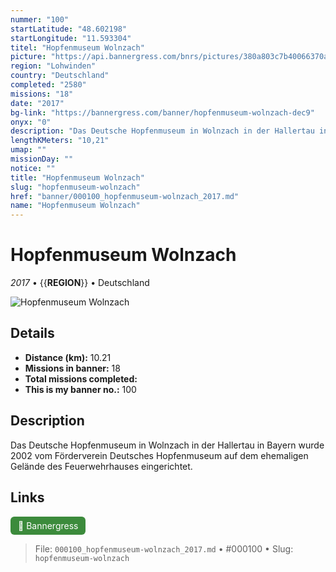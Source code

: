 ```yaml
---
nummer: "100"
startLatitude: "48.602198"
startLongitude: "11.593304"
titel: "Hopfenmuseum Wolnzach"
picture: "https://api.bannergress.com/bnrs/pictures/380a803c7b40066370a20d88dcbee2ad"
region: "Lohwinden"
country: "Deutschland"
completed: "2580"
missions: "18"
date: "2017"
bg-link: "https://bannergress.com/banner/hopfenmuseum-wolnzach-dec9"
onyx: "0"
description: "Das Deutsche Hopfenmuseum in Wolnzach in der Hallertau in Bayern wurde 2002 vom Förderverein Deutsches Hopfenmuseum auf dem ehemaligen Gelände des Feuerwehrhauses eingerichtet."
lengthKMeters: "10,21"
umap: ""
missionDay: ""
notice: ""
title: "Hopfenmuseum Wolnzach"
slug: "hopfenmuseum-wolnzach"
href: "banner/000100_hopfenmuseum-wolnzach_2017.md"
name: "Hopfenmuseum Wolnzach"
---
```

# Hopfenmuseum Wolnzach

*2017* • {{__REGION__}} • Deutschland

![Hopfenmuseum Wolnzach](https://api.bannergress.com/bnrs/pictures/380a803c7b40066370a20d88dcbee2ad)



## Details
- **Distance (km):** 10.21
- **Missions in banner:** 18
- **Total missions completed:** 
- **This is my banner no.:** 100



## Description
Das Deutsche Hopfenmuseum in Wolnzach in der Hallertau in Bayern wurde 2002 vom Förderverein Deutsches Hopfenmuseum auf dem ehemaligen Gelände des Feuerwehrhauses eingerichtet.



## Links
<a href="https://bannergress.com/banner/hopfenmuseum-wolnzach-dec9" target="_blank" style="display:inline-block;margin-right:8px;padding:6px 12px;background:#3c8b3c;color:#fff;text-decoration:none;border-radius:6px;">🔗 Bannergress</a>



> File: `000100_hopfenmuseum-wolnzach_2017.md` • #000100 • Slug: `hopfenmuseum-wolnzach`

